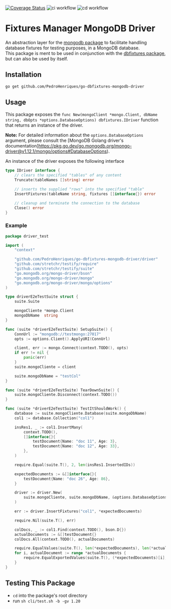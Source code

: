 [![Coverage Status](https://coveralls.io/repos/github/PedroHenriques/go-dbfixtures-mongodb-driver/badge.svg?branch=main)](https://coveralls.io/github/PedroHenriques/go-dbfixtures-mongodb-driver?branch=main)
![ci workflow](https://github.com/PedroHenriques/go-dbfixtures-mongodb-driver/actions/workflows/ci.yml/badge.svg?branch=main)
![cd workflow](https://github.com/PedroHenriques/go-dbfixtures-mongodb-driver/actions/workflows/cd.yml/badge.svg)

# Fixtures Manager MongoDB Driver

An abstraction layer for the [mongodb package](https://pkg.go.dev/go.mongodb.org/mongo-driver/mongo) to facilitate handling database fixtures for testing purposes, in a MongoDB database.  
This package is ment to be used in conjunction with the [dbfixtures package](https://pkg.go.dev/github.com/PedroHenriques/go-dbfixtures/dbfixtures), but can also be used by itself.

## Installation

```sh
go get github.com/PedroHenriques/go-dbfixtures-mongodb-driver
```

## Usage

This package exposes the `func New(mongoClient *mongo.Client, dbName string, dbOpts *options.DatabaseOptions) dbfixtures.IDriver` function that returns an instance of the driver.  

**Note:** For detailed information about the `options.DatabaseOptions` argument, please consult the [MongoDB Golang driver's documentation]https://pkg.go.dev/go.mongodb.org/mongo-driver@v1.12.1/mongo/options#DatabaseOptions).

An instance of the driver exposes the following interface

```go
type IDriver interface {
	// clears the specified "tables" of any content
	Truncate(tableNames []string) error

	// inserts the supplied "rows" into the specified "table"
	InsertFixtures(tableName string, fixtures []interface{}) error

	// cleanup and terminate the connection to the database
	Close() error
}
```

### Example

```go
package driver_test

import (
	"context"

	"github.com/PedroHenriques/go-dbfixtures-mongodb-driver/driver"
	"github.com/stretchr/testify/require"
	"github.com/stretchr/testify/suite"
	"go.mongodb.org/mongo-driver/bson"
	"go.mongodb.org/mongo-driver/mongo"
	"go.mongodb.org/mongo-driver/mongo/options"
)

type driverE2eTestSuite struct {
	suite.Suite

	mongoCliente *mongo.Client
	mongoDbName  string
}

func (suite *driverE2eTestSuite) SetupSuite() {
	ConnUrl := "mongodb://testmongo:27017"
	opts := options.Client().ApplyURI(ConnUrl)

	client, err := mongo.Connect(context.TODO(), opts)
	if err != nil {
		panic(err)
	}
	suite.mongoCliente = client

	suite.mongoDbName = "testCol"
}

func (suite *driverE2eTestSuite) TearDownSuite() {
	suite.mongoCliente.Disconnect(context.TODO())
}

func (suite *driverE2eTestSuite) TestItShouldWork() {
	database := suite.mongoCliente.Database(suite.mongoDbName)
	col1 := database.Collection("col1")

	insRes1, _ := col1.InsertMany(
		context.TODO(),
		[]interface{}{
			testDocument{Name: "doc 11", Age: 3},
			testDocument{Name: "doc 12", Age: 33},
		},
	)

	require.Equal(suite.T(), 2, len(insRes1.InsertedIDs))

	expectedDocuments := &[]interface{}{
		testDocument{Name: "doc 26", Age: 86},
	}

	driver := driver.New(
		suite.mongoCliente, suite.mongoDbName, &options.DatabaseOptions{},
	)

	err := driver.InsertFixtures("col1", *expectedDocuments)

	require.Nil(suite.T(), err)

	colDocs, _ := col1.Find(context.TODO(), bson.D{})
	actualDocuments := &[]testDocument{}
	colDocs.All(context.TODO(), actualDocuments)

	require.EqualValues(suite.T(), len(*expectedDocuments), len(*actualDocuments))
	for i, actualDocument := range *actualDocuments {
		require.EqualExportedValues(suite.T(), (*expectedDocuments)[i], actualDocument)
	}
}
```

## Testing This Package

* `cd` into the package's root directory
* run `sh cli/test.sh -b -gv 1.20`